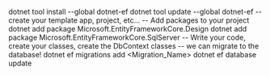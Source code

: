 dotnet tool install --global dotnet-ef
dotnet tool update --global dotnet-ef
-- create your template app, project, etc...
-- Add packages to your project
dotnet add package Microsoft.EntityFrameworkCore.Design
dotnet add package Microsoft.EntityFrameworkCore.SqlServer
-- Write your code, create your classes, create the DbContext classes
-- we can migrate to the database!
dotnet ef migrations add <Migration_Name>
dotnet ef database update <most-recent-migration OR Target_Migration_Name>